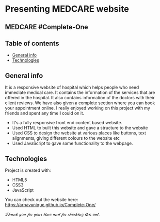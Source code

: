 # Presenting MEDCARE website
## MEDCARE #Complete-One

## Table of contents
* [General info](#general-info)
* [Technologies](#technologies)

## General info
It is a responsive website of hospital which helps people who need immediate medical care. It contains the information of the services that are offered in the hospital. 
It also contains information of the doctors with their client reviews. We have also given a complete section where you can book your appointment online.
I really enjoyed working on this project with my friends and spent any time I could on it.
* It's a fully responsive front end content based website.
* Used HTML to built this website and gave a structure to the website 
* Used CSS to design the website at various places like buttons, text alignments, giving different colours to the website etc 
* Used JavaScript to gave some functionality to the webpage.
	
## Technologies
Project is created with:
* HTML5
* CSS3
* JavaScript

You can check out the website here: https://arnavunique.github.io/Complete-One/

𝒯𝒽𝒶𝓃𝓀 𝓎𝑜𝓊 𝒻𝑜𝓇 𝓎𝑜𝓊𝓇 𝓉𝒾𝓂𝑒 𝒶𝓃𝒹 𝒻𝑜𝓇 𝒸𝒽𝑒𝒸𝓀𝒾𝓃𝑔 𝓉𝒽𝒾𝓈 𝑜𝓊𝓉.
